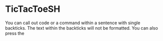 # TicTacToeSH
 
 You can call out code or a command within a sentence with single backticks. The text within the backticks will not be formatted. You can also press the
